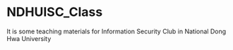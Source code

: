 # NDHUISC_Class

It is some teaching materials for Information Security Club in National Dong Hwa University
